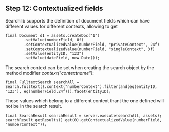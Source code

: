 ## Step 12: Contextualized fields

Searchlib supports the definition of document fields which can have different values for different contexts, allowing to get
 
```
final Document d1 = assets.createDoc("1")
        .setValue(numberField, 0f)
        .setContextualizedValue(numberField, "privateContext", 24f)
        .setContextualizedValue(numberField, "singleContext", 3f)
        .setValue(entityID, "123")
        .setValue(dateField, new Date());
```

The search context can be set when creating the search object by the method modifier _context("contextname")_:

```
final FulltextSearch searchAll = Search.fulltext().context("numberContext").filter(and(eq(entityID, "123"), eq(numberField,24f))).facet(entityID);
```

Those values which belong to a different context thant the one defined will not be in the search result.

```
final SearchResult searchResult = server.execute(searchAll, assets);
searchResult.getResults().get(0).getContextualizedValue(numberField, "numberContext"));
```
